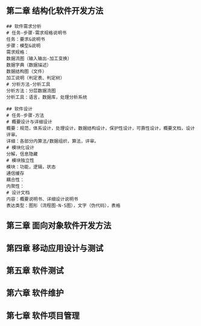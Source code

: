 ## 第二章 结构化软件开发方法

```shell
## 软件需求分析
# 任务-步骤-需求规格说明书
任务：要求&说明书
步骤：模型&说明
需求规格：
数据流图（输入输出-加工变换）
数据字典（数据描述）
数据结构图（文件）
加工说明（判定表、判定树）
# 分析方法-分析工具
分析方法：分层数据流图
分析工具：语言，数据库，处理分析系统
```

```shell
## 软件设计
# 任务-步骤-方法
# 概要设计与详细设计
概要：规范，体系设计，处理设计，数据结构设计，保护性设计，可靠性设计，概要文档，设计评审。
详细：各部分内算法/数据组织，算法，评审。
# 模块化设计
分解，信息隐藏
# 模块独立性
模块：功能，逻辑，状态
通信缓存
耦合性：
内聚性：
# 设计文档
内容：概要说明书、详细设计说明书
表达类型：图形（流程图-N-S图），文字（伪代码），表格

```

## 第三章 面向对象软件开发方法

## 第四章 移动应用设计与测试

## 第五章 软件测试

## 第六章 软件维护

## 第七章 软件项目管理
